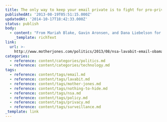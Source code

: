 ```yaml
---
title: The only way to keep your email private is to fight for pro-privacy policy
publishedAt: '2013-08-19T05:51:15.000Z'
updatedAt: '2014-10-17T18:42:33.000Z'
status: publish
body:
  - content: "From Mariah Blake, Gavin Aronsen, and Dana Liebelson for Mother Jones, [\"There Is No Such Thing As NSA-Proof Email\"](http://www.motherjones.com/politics/2013/08/nsa-lavabit-email-obama-spying-constitution):\n\n<ExtendedQuote>\n  Levison, who is reportedly under federal gag order, declined to elaborate (though he opined, based on his experience, that we're a \"whisper's breath away\" from becoming a society where all electronic communications are recorded and scrutinized by the government). But according to other industry insiders and cybersecurity experts, there's good reason to be wary of transmitting sensitive information via email\x97even if your provider claims to have iron-clad safeguards.\n\n  Tech giants, such as the Microsoft subsidiary Hotmail, regularly hand over data to the government. In fact, in the last eight months of 2012 (the most recent period for which data is available), Hotmail, Google, Facebook, and Twitter provided law enforcement authorities with information on [more than 64,000 users](http://www.motherjones.com/politics/2013/06/google-microsoft-twitter-facebook-user-data-fisa-charts). And that doesn't include responses to secret national security letters ordered by the Foreign Intelligence Surveillance Act Court, or FISA.\n</ExtendedQuote>\n\nThis ties in a bit with ['where nothing to hide fails as logic'](https://jamesdigioia.com/where-nothing-to-hide-fails-as-logic/) -- the main argument there is mostly about what the individual can do to protect themselves. 'Nothing to hide' basically argues that because the individual being surveilled isn't doing anything wrong, it doesn't matter.\n\nSimilarly, we've seen a lot of stories pop up about how to protect yourself online -- from https, to encryption, to email services like the recently-shuttered Lavabit, mentioned above, where the company hosting your email is incapable of actually seeing it because only you have the decryption key. This will protect your email from being scooped up and read as part of an NSA dragnet, it does not mean the NSA will not try and figure out a way to get in and get access.\n\nThis is why the battle for privacy has to be fought on the government/policy level. We've hit the point where there's simply nothing an individual can do the fully protect themselves, and the only way we can protect ourselves from being spied on is to, at a minimum, have some legit level of oversight or at most, shut the whole thing down.\n"
    _template: richText
link:
  url: >-
    http://www.motherjones.com/politics/2013/08/nsa-lavabit-email-obama-spying-constitution
categories:
  - reference: content/categories/politics.md
  - reference: content/categories/technology.md
tags:
  - reference: content/tags/email.md
  - reference: content/tags/lavabit.md
  - reference: content/tags/mother-jones.md
  - reference: content/tags/nothing-to-hide.md
  - reference: content/tags/nsa.md
  - reference: content/tags/policy.md
  - reference: content/tags/privacy.md
  - reference: content/tags/surveillance.md
_template: link
---
```



